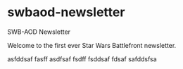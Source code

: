 # swbaod-newsletter
SWB-AOD Newsletter

Welcome to the first ever Star Wars Battlefront newsletter.

asfddsaf fasff
asdfsaf
fsdff
fsddsaf
fdsaf
safddsfsa

